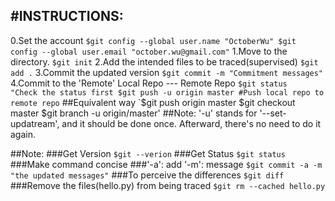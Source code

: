 #INSTRUCTIONS:
-------------------------------------------------------
0.Set the account
`$git config --global user.name "OctoberWu"
$git config --global user.email "october.wu@gmail.com"`
1.Move to the directory.
`$git init`
2.Add the intended files to be traced(supervised)
`$git add .`
3.Commit the updated version
`$git commit -m "Commitment messages"`
4.Commit to the 'Remote'
Local Repo --- Remote Repo
`$git status                "Check the status first
$git push -u origin master #Push local repo to remote repo`
##Equivalent way
`$git push origin master
$git checkout master
$git branch -u origin/master'
##Note:
'-u' stands for '--set-updatream', and it should be done once.
Afterward, there's no need to do it again.


##Note:
###Get Version
`$git --verion`
###Get Status
`$git status`
###Make command concise
###'-a': add   '-m': message
`$git commit -a -m "the updated messages"`
###To perceive the differences
`$git diff`
###Remove the files(hello.py) from being traced
`$git rm --cached hello.py`

